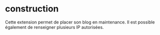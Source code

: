 # construction
Cette extension permet de placer son blog en maintenance. Il est possible également de renseigner plusieurs IP autorisées.
